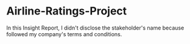 # Airline-Ratings-Project
In this Insight Report, I didn't disclose the stakeholder's name because followed my company's terms and conditions.
